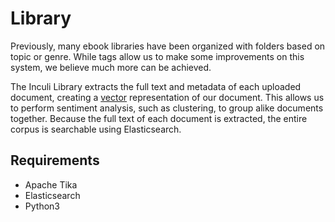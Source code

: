 # Library

Previously, many ebook libraries have been organized with folders based on topic or genre. While tags allow us to make some improvements on this system, we believe much more can be achieved.

The Inculi Library extracts the full text and metadata of each uploaded document, creating a [vector](https://arxiv.org/abs/1405.4053) representation of our document. This allows us to perform sentiment analysis, such as clustering, to group alike documents together. Because the full text of each document is extracted, the entire corpus is searchable using Elasticsearch.

## Requirements

- Apache Tika
- Elasticsearch
- Python3